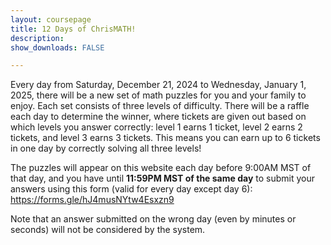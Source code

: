 ```yaml
---
layout: coursepage
title: 12 Days of ChrisMATH! 
description: 
show_downloads: FALSE

---
```


Every day from Saturday, December 21, 2024 to Wednesday, January 1, 2025, there will be a new set of math puzzles for you and your family to enjoy. Each set consists of three levels of difficulty. There will be a raffle each day to determine the winner, where tickets are given out based on which levels you answer correctly: level 1 earns 1 ticket, level 2 earns 2 tickets, and level 3 earns 3 tickets. This means you can earn up to 6 tickets in one day by correctly solving all three levels!

The puzzles will appear on this website each day before 9:00AM MST of that day, and you have until <b>11:59PM MST of the same day</b> to submit your answers using this form (valid for every day except day 6): <a href="https://forms.gle/hJ4musNYtw4Esxzn9">https://forms.gle/hJ4musNYtw4Esxzn9</a>

Note that an answer submitted on the wrong day (even by minutes or seconds) will not be considered by the system. 

<!--
Answers will appear on this page in the week of January 8, 2025. Until then, feel free to puzzle out any levels you missed (no submission necessary).
-->

<!--
<a href="https://renertmath.github.io/12Days23/Day01_Hidato.pdf">Day 1 (Saturday, December 21, 2024)</a> 
-->

<!--
<details>
  <summary>Click here for answers</summary>
  
  * Level 1: 
  
  * Level 2: 
  
  * Level 3: 
  
</details>
-->

<!--
<a href="https://renertmath.github.io/12Days23/Day02_Sequences.pdf">Day 2 (Sunday, December 22, 2024)</a>
-->

<!--
<details>
  <summary>Click here for answers</summary>
  
  * Level 1: 

  * Level 2: 

  * Level 3: 
  
</details>
-->

<!--
<a href="https://renertmath.github.io/12Days23/Day03_Rebus.pdf">Day 3 (Monday, December 23, 2024)</a> 
-->

<!--
<details>
  <summary>Click here for answers</summary>
  
  * Level 1: 

  * Level 2: 

  * Level 3: 
 
</details>
-->

<!--
<a href="https://renertmath.github.io/12Days23/Day04_Shape_algebra.pdf">Day 4 (Tuesday, December 24, 2024)</a> 
-->

<!--
<details>
  <summary>Click here for answers</summary>
  
  * Level 1: 97

  * Level 2: 35

  * Level 3: 
  
</details>
-->

<!--
<a href="https://RenertMath.github.io/12Days23/Day05_Chess.pdf">Day 5 (Wednesday, December 25, 2024)</a> 
-->

<!--
<details>
  <summary>Click here for answers</summary>
  
  * Level 1: 

  * Level 2: 

  * Level 3: 
      
</details>
-->

<!--
<a href="https://RenertMath.github.io/12Days23/Day06_Norinori.pdf">Day 6 (Thursday, December 26, 2024)</a> 
-->

<!--
<details>
  <summary>Click here for answers</summary>
  
  * Level 1: 

  * Level 2: 

  * Level 3: 
  
</details>
-->

<!--
<a href="https://renertmath.github.io/12Days23/Day07_Counting_triangles.pdf">Day 7 (Friday, December 27, 2024)</a> 
-->

<!--
<details>
  <summary>Click here for answers</summary>
  
  * Level 1: 

  * Level 2: 

  * Level 3: 
  
</details>
-->

<!--
<a href="https://renertmath.github.io/12Days23/Day08_Cryptogram.pdf">Day 8 (Saturday, December 28, 2024)</a> 
-->

<!--
<details>
  <summary>Click here for answers</summary>
  
  * Level 1: 

  * Level 2: 

  * Level 3: 
  
</details>
-->

<!--
<a href="https://renertmath.github.io/12Days23/Day09_Counting_paths.pdf">Day 9 (Sunday, December 29, 2024)</a> 
-->

<!--
<details>
  <summary>Click here for answers</summary>
  
  * Level 1: 

  * Level 2: 

  * Level 3: 
  
</details>
-->

<!--
<a href="https://RenertMath.github.io/12Days23/Day10_Instructions.pdf">Day 10 (Monday, December 30, 2024)</a> 
-->

<!--
<details>
  <summary>Click here for answers</summary>
  
  * Level 1: 

  * Level 2: 

  * Level 3: 
  
</details>
-->

<!--
<a href="https://RenertMath.github.io/12Days23/Day11_Shakashaka.pdf">Day 11 (Tuesday, December 31, 2024)</a> 
-->

<!--
<details>
  <summary>Click here for answers</summary>
  
  * Level 1: 

  * Level 2: 

  * Level 3: 
  
</details>
-->

<!--
<a href="https://renertmath.github.io/12Days23/Day12_Statistics.pdf">Day 12 (Wednesday, January 1, 2025)</a> 
-->

<!--
<details>
  <summary>Click here for answers</summary>
  
  * Level 1: 

  * Level 2: 

  * Level 3: 
  
</details>

Thank you for participating, winners have been drawn and contacted!
-->

